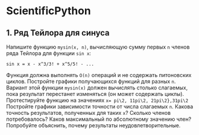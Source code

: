 # ScientificPython
## 1. Ряд Тейлора для синуса
Напишите функцию `mysin(x, n)`, вычисляющую сумму первых `n`
членов ряда Тейлора для функции `sin x`:

`sin x = x - x^3/3! + x^5/5! - ...`

Функция должна выполнять `O(n)` операций и не содержать питоновских циклов. 
Постройте графики получающихся функций для разных `n`.
Вариант этой функции `mysin(x)` должен вычислять столько слагаемых,
пока результат перестанет изменяться (он может содержать циклы).
Протестируйте функцию на значениях 
`x= pi\2, 11pi\2, 21pi\2},31pi\2`
Постройте графики зависимости точности от числа слагаемых `n`.
Какова точность результатов, полученных для таких `x`? 
Сколько членов потребовалось?
Каков максимальный по абсолютному значению член?
Попробуйте объяснить, почему результаты
неудовлетворительные.
